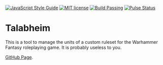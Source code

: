 [![JavaScript Style Guide](https://img.shields.io/badge/code_style-standard-brightgreen.svg)](https://standardjs.com)
[![MIT license](http://img.shields.io/badge/license-MIT-brightgreen.svg)](http://opensource.org/licenses/MIT)
[![Build Passing](https://travis-ci.org/isthisstackoverflow/talabheim.svg?branch=master)](https://travis-ci.org/isthisstackoverflow/talabheim)
[![Pulse Status](https://img.shields.io/github/last-commit/isthisstackoverflow/talabheim.svg)](https://github.com/isthisstackoverflow/talabheim/pulse)

# Talabheim

This is a tool to manage the units of a custom ruleset for the Warhammer Fantasy roleplaying game. It is probably useless to you.

[GitHub Page](https://isthisstackoverflow.github.io/talabheim/).
